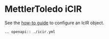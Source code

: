 # MettlerToledo iCIR

See the [how-to guide](../../devices/analytics/icir.md) to configure an IcIR object.

```{eval-rst}
.. openapi:: ./icir.yml
```

